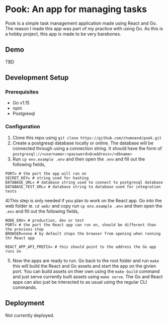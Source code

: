 # Pook: An app for managing tasks
Pook is a simple task management application made using React and Go. The reason I made
this app was part of my practice with using Go. As this is a hobby project, this app is 
made to be very barebones.
## Demo
TBD

## Development Setup
### Prerequisites
- Go v1.15
- npm
- Postgresql

### Configuration
1) Clone this repo using `git clone https://github.com/chumnend/pook.git`
2) Create a postgresql database locally or online. The database will be connected through using a connection string. It should have the form of 
`postgresql://<username>:<password>@<address>/<dbname>`
3) Run `cp env.example .env` and then open the `.env` and fill out the following fields,
```
PORT= # the port the app will run on
SECRET_KEY= # string used for hashing
DATABASE_URL= # database string used to connect to postgresql database
DATABASE_TEST_URL= # database string to database used for integration tests

```

4)This step is only needed if you plan to work on the React app. Go into the web folder ie. `cd web/` and copy run `cp env.example .env` and then open the `.env` and fill out the following fields,

```
NODE_ENV= # production, dev or test
PORT= # the port the React app can run on, should be different than the previous step
BROWSER=none # by default stops the browser from opening when running thr React app

REACT_APP_API_PREFIX= # this should point to the address the Go app runs on
```

5) Now the apps are ready to run. Go back to the root folder and run `make` this will build the React and Go assets and start the app on the givien port. You can build assets on thier own using the `make build` command and just serve currently built assets using `make serve`. The Go and React apps
can also just be interacted to as usual using the regular CLI commands.
## Deployment
Not currently deployed.
